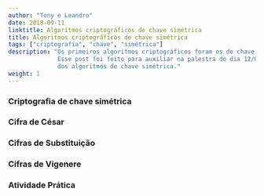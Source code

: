 ```yaml
---
author: "Tony e Leandro"
date: 2018-09-11
linktitle: Algoritmos criptográficos de chave simétrica
title: Algoritmos criptográficos de chave simétrica
tags: ["criptografia", "chave", "simétrica"]
description: "Os primeiros algoritmos criptográficos foram os de chave simétrica. Dentre eles, Cifra de César, Cifras de Substituição, Cifras de Vigenere, etc.
              Esse post foi feito para auxiliar na palestra do dia 12/09/2018, e contém explicações e demonstrações práticas que podem ser realizadas a partir
              dos algoritmos de chave simétrica."
weight: 1
---
```


### Criptografia de chave simétrica

### Cifra de César

### Cifras de Substituição

### Cifras de Vigenere

### Atividade Prática